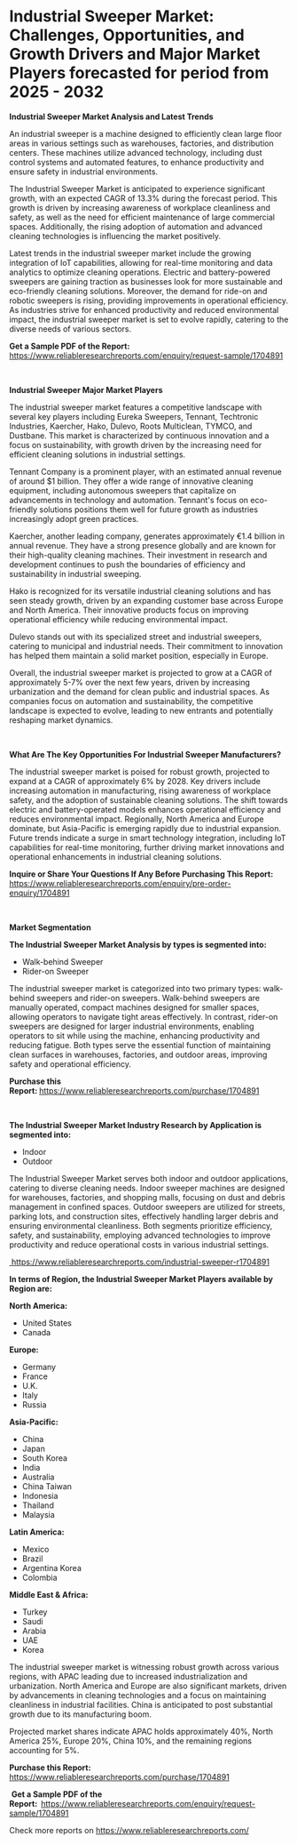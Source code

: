 <p><h1>Industrial Sweeper Market: Challenges, Opportunities, and Growth Drivers and Major Market Players forecasted for period from 2025 - 2032</h1></p><p><strong>Industrial Sweeper Market Analysis and Latest Trends</strong></p>
<p><p>An industrial sweeper is a machine designed to efficiently clean large floor areas in various settings such as warehouses, factories, and distribution centers. These machines utilize advanced technology, including dust control systems and automated features, to enhance productivity and ensure safety in industrial environments. </p><p>The Industrial Sweeper Market is anticipated to experience significant growth, with an expected CAGR of 13.3% during the forecast period. This growth is driven by increasing awareness of workplace cleanliness and safety, as well as the need for efficient maintenance of large commercial spaces. Additionally, the rising adoption of automation and advanced cleaning technologies is influencing the market positively.</p><p>Latest trends in the industrial sweeper market include the growing integration of IoT capabilities, allowing for real-time monitoring and data analytics to optimize cleaning operations. Electric and battery-powered sweepers are gaining traction as businesses look for more sustainable and eco-friendly cleaning solutions. Moreover, the demand for ride-on and robotic sweepers is rising, providing improvements in operational efficiency. As industries strive for enhanced productivity and reduced environmental impact, the industrial sweeper market is set to evolve rapidly, catering to the diverse needs of various sectors.</p></p>
<p><strong>Get a Sample PDF of the Report:&nbsp;</strong> <a href="https://www.reliableresearchreports.com/enquiry/request-sample/1704891?utm_campaign=2002&utm_medium=2&utm_source=Github&utm_content=ia&utm_term=21022025&utm_id=industrial-sweeper">https://www.reliableresearchreports.com/enquiry/request-sample/1704891</a></p>
<p>&nbsp;</p>
<p><strong>Industrial Sweeper Major Market Players</strong></p>
<p><p>The industrial sweeper market features a competitive landscape with several key players including Eureka Sweepers, Tennant, Techtronic Industries, Kaercher, Hako, Dulevo, Roots Multiclean, TYMCO, and Dustbane. This market is characterized by continuous innovation and a focus on sustainability, with growth driven by the increasing need for efficient cleaning solutions in industrial settings.</p><p>Tennant Company is a prominent player, with an estimated annual revenue of around $1 billion. They offer a wide range of innovative cleaning equipment, including autonomous sweepers that capitalize on advancements in technology and automation. Tennant's focus on eco-friendly solutions positions them well for future growth as industries increasingly adopt green practices.</p><p>Kaercher, another leading company, generates approximately €1.4 billion in annual revenue. They have a strong presence globally and are known for their high-quality cleaning machines. Their investment in research and development continues to push the boundaries of efficiency and sustainability in industrial sweeping.</p><p>Hako is recognized for its versatile industrial cleaning solutions and has seen steady growth, driven by an expanding customer base across Europe and North America. Their innovative products focus on improving operational efficiency while reducing environmental impact.</p><p>Dulevo stands out with its specialized street and industrial sweepers, catering to municipal and industrial needs. Their commitment to innovation has helped them maintain a solid market position, especially in Europe.</p><p>Overall, the industrial sweeper market is projected to grow at a CAGR of approximately 5-7% over the next few years, driven by increasing urbanization and the demand for clean public and industrial spaces. As companies focus on automation and sustainability, the competitive landscape is expected to evolve, leading to new entrants and potentially reshaping market dynamics.</p></p>
<p>&nbsp;</p>
<p><strong>What Are The Key Opportunities For Industrial Sweeper Manufacturers?</strong></p>
<p><p>The industrial sweeper market is poised for robust growth, projected to expand at a CAGR of approximately 6% by 2028. Key drivers include increasing automation in manufacturing, rising awareness of workplace safety, and the adoption of sustainable cleaning solutions. The shift towards electric and battery-operated models enhances operational efficiency and reduces environmental impact. Regionally, North America and Europe dominate, but Asia-Pacific is emerging rapidly due to industrial expansion. Future trends indicate a surge in smart technology integration, including IoT capabilities for real-time monitoring, further driving market innovations and operational enhancements in industrial cleaning solutions.</p></p>
<p><strong>Inquire or Share Your Questions If Any Before Purchasing This Report:</strong> <a href="https://www.reliableresearchreports.com/enquiry/pre-order-enquiry/1704891?utm_campaign=2002&utm_medium=2&utm_source=Github&utm_content=ia&utm_term=21022025&utm_id=industrial-sweeper">https://www.reliableresearchreports.com/enquiry/pre-order-enquiry/1704891</a></p>
<p>&nbsp;</p>
<p><strong>Market Segmentation</strong></p>
<p><strong>The Industrial Sweeper Market Analysis by types is segmented into:</strong></p>
<p><ul><li>Walk-behind Sweeper</li><li>Rider-on Sweeper</li></ul></p>
<p><p>The industrial sweeper market is categorized into two primary types: walk-behind sweepers and rider-on sweepers. Walk-behind sweepers are manually operated, compact machines designed for smaller spaces, allowing operators to navigate tight areas effectively. In contrast, rider-on sweepers are designed for larger industrial environments, enabling operators to sit while using the machine, enhancing productivity and reducing fatigue. Both types serve the essential function of maintaining clean surfaces in warehouses, factories, and outdoor areas, improving safety and operational efficiency.</p></p>
<p><strong>Purchase this Report:&nbsp;</strong><a href="https://www.reliableresearchreports.com/purchase/1704891?utm_campaign=2002&utm_medium=2&utm_source=Github&utm_content=ia&utm_term=21022025&utm_id=industrial-sweeper">https://www.reliableresearchreports.com/purchase/1704891</a></p>
<p>&nbsp;</p>
<p><strong>The Industrial Sweeper Market Industry Research by Application is segmented into:</strong></p>
<p><ul><li>Indoor</li><li>Outdoor</li></ul></p>
<p><p>The Industrial Sweeper Market serves both indoor and outdoor applications, catering to diverse cleaning needs. Indoor sweeper machines are designed for warehouses, factories, and shopping malls, focusing on dust and debris management in confined spaces. Outdoor sweepers are utilized for streets, parking lots, and construction sites, effectively handling larger debris and ensuring environmental cleanliness. Both segments prioritize efficiency, safety, and sustainability, employing advanced technologies to improve productivity and reduce operational costs in various industrial settings.</p></p>
<p><a href="https://www.reliableresearchreports.com/industrial-sweeper-r1704891?utm_campaign=2002&utm_medium=2&utm_source=Github&utm_content=ia&utm_term=21022025&utm_id=industrial-sweeper">&nbsp;https://www.reliableresearchreports.com/industrial-sweeper-r1704891</a></p>
<p><strong>In terms of Region, the Industrial Sweeper Market Players available by Region are:</strong></p>
<p>
    <p> <strong> North America: </strong>
        <ul>
            <li>United States</li>
            <li>Canada</li>
        </ul>
        </p> 
    <p> <strong> Europe: </strong>
        <ul>
            <li>Germany</li>
            <li>France</li>
            <li>U.K.</li>
            <li>Italy</li>
            <li>Russia</li>
        </ul>
        </p> 
    <p> <strong> Asia-Pacific: </strong>
        <ul>
            <li>China</li>
            <li>Japan</li>
            <li>South Korea</li>
            <li>India</li>
            <li>Australia</li>
            <li>China Taiwan</li>
            <li>Indonesia</li>
            <li>Thailand</li>
            <li>Malaysia</li>
        </ul>
        </p> 
    <p> <strong> Latin America: </strong>
        <ul>
            <li>Mexico</li>
            <li>Brazil</li>
            <li>Argentina Korea</li>
            <li>Colombia</li>
        </ul>
        </p> 
    <p> <strong> Middle East & Africa: </strong>
        <ul>
            <li>Turkey</li>
            <li>Saudi</li>
            <li>Arabia</li>
            <li>UAE</li>
            <li>Korea</li>
        </ul>
    </p>
    </p>
<p><p>The industrial sweeper market is witnessing robust growth across various regions, with APAC leading due to increased industrialization and urbanization. North America and Europe are also significant markets, driven by advancements in cleaning technologies and a focus on maintaining cleanliness in industrial facilities. China is anticipated to post substantial growth due to its manufacturing boom. </p><p>Projected market shares indicate APAC holds approximately 40%, North America 25%, Europe 20%, China 10%, and the remaining regions accounting for 5%.</p></p>
<p><strong>Purchase this Report: </strong><a href="https://www.reliableresearchreports.com/purchase/1704891?utm_campaign=2002&utm_medium=2&utm_source=Github&utm_content=ia&utm_term=21022025&utm_id=industrial-sweeper">https://www.reliableresearchreports.com/purchase/1704891</a></p>
<p>&nbsp;<strong>Get a Sample PDF of the Report:&nbsp;&nbsp;</strong><a href="https://www.reliableresearchreports.com/enquiry/request-sample/1704891?utm_campaign=2002&utm_medium=2&utm_source=Github&utm_content=ia&utm_term=21022025&utm_id=industrial-sweeper">https://www.reliableresearchreports.com/enquiry/request-sample/1704891</a></p>
<p><strong></strong></p>
<p>Check more reports on <a href="https://www.reliableresearchreports.com/?utm_campaign=2002&utm_medium=2&utm_source=Github&utm_content=ia&utm_term=21022025&utm_id=industrial-sweeper">https://www.reliableresearchreports.com/</a></p>